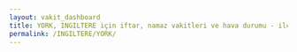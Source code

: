 ```yaml
---
layout: vakit_dashboard
title: YORK, INGILTERE için iftar, namaz vakitleri ve hava durumu - ilçe/eyalet seç
permalink: /INGILTERE/YORK/
---
```


<script type="text/javascript">
  var GLOBAL_COUNTRY = 'INGILTERE';
  var GLOBAL_CITY = 'YORK';
  var GLOBAL_STATE = '';
  var lat = 72;
  var lon = 21;
</script>

